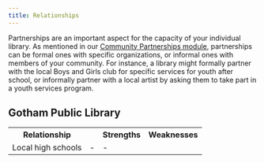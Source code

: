 ```yaml
---
title: Relationships
---
```


Partnerships are an important aspect for the capacity of your individual library. As mentioned in our [Community Partnerships module](), partnerships can be formal ones with specific organizations, or informal ones with members of your community. For instance, a library might formally partner with the local Boys and Girls club for specific services for youth after school, or informally partner with a local artist by asking them to take part in a youth services program.

<div class="colorhighlight color1" markdown="1">

## Gotham Public Library

<table class="worksheet">
	<tr>
		<th>Relationship<th>
		<th>Strengths</th>
		<th>Weaknesses</th>
	</tr>
	<tr>
		<td>Local high schools</td>
		<td>-</td>
		<td>-</td>
	</tr>
</table></div>

